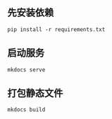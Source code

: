 ## 先安装依赖
```shell
pip install -r requirements.txt 
```
## 启动服务
```shell
mkdocs serve 
```

## 打包静态文件
```shell
mkdocs build
```


